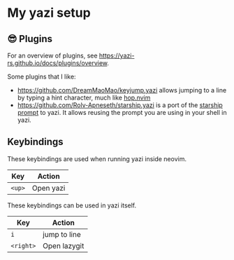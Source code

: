 # My yazi setup

## 😎 Plugins

For an overview of plugins, see
<https://yazi-rs.github.io/docs/plugins/overview>.

Some plugins that I like:

- <https://github.com/DreamMaoMao/keyjump.yazi> allows jumping to a line by
  typing a hint character, much like
  [hop.nvim](https://github.com/smoka7/hop.nvim)
- <https://github.com/Rolv-Apneseth/starship.yazi> is a port of the
  [starship prompt](https://starship.rs) to yazi. It allows reusing the prompt
  you are using in your shell in yazi.

## Keybindings

These keybindings are used when running yazi inside neovim.

| Key    | Action    |
| ------ | --------- |
| `<up>` | Open yazi |

These keybindings can be used in yazi itself.

| Key       | Action       |
| --------- | ------------ |
| `i`       | jump to line |
| `<right>` | Open lazygit |
